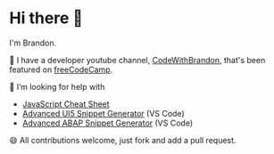 # Hi there 👋

I'm Brandon.

🔭 I have a developer youtube channel, [CodeWithBrandon](https://www.youtube.com/user/brandcaul), that's been featured on [freeCodeCamp](https://www.freecodecamp.org/).

🤔 I’m looking for help with
- [JavaScript Cheat Sheet](https://github.com/brandoncaulfield/javascript-cheat-sheet)
- [Advanced UI5 Snippet Generator](https://github.com/brandoncaulfield/advanced-ui5-snippet-generator) (VS Code)
- [Advanced ABAP Snippet Generator](https://github.com/brandoncaulfield/advanced-abap-snippet-generator) (VS Code)

😄 All contributions welcome, just fork and add a pull request.

<!--
**brandoncaulfield/brandoncaulfield** is a ✨ _special_ ✨ repository because its `README.md` (this file) appears on your GitHub profile.

Here are some ideas to get you started:

- 🔭 I’m currently working on ...
- 🌱 I’m currently learning ...

- 🤔 I’m looking for help with ...
- 💬 Ask me about ...
- 📫 How to reach me: ...
- 😄 Pronouns: ...
- ⚡ Fun fact: ...
-->
